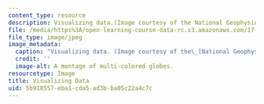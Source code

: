 ```yaml
---
content_type: resource
description: Visualizing data.(Image courtesy of the National Geophysical Data Center.)
file: /media/https%3A/open-learning-course-data-rc.s3.amazonaws.com/17-914-international-politics-in-the-new-century-via-simulation-interactive-gaming-and-edutainment-january-iap-2005/5b918557eba1cda5ad3bba05c22a4c7c_17-914iap05.jpg
file_type: image/jpeg
image_metadata:
  caption: "Visualizing data. (Image courtesy of the\_[National Geophysical Data Center](http://www.ngdc.noaa.gov/).)"
  credit: ''
  image-alt: A montage of multi-colored globes.
resourcetype: Image
title: Visualizing Data
uid: 5b918557-eba1-cda5-ad3b-ba05c22a4c7c
---
```

